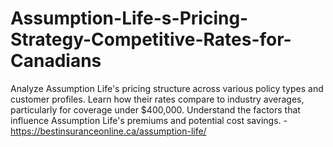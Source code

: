 # Assumption-Life-s-Pricing-Strategy-Competitive-Rates-for-Canadians
Analyze Assumption Life's pricing structure across various policy types and customer profiles. Learn how their rates compare to industry averages, particularly for coverage under $400,000. Understand the factors that influence Assumption Life's premiums and potential cost savings. - https://bestinsuranceonline.ca/assumption-life/
